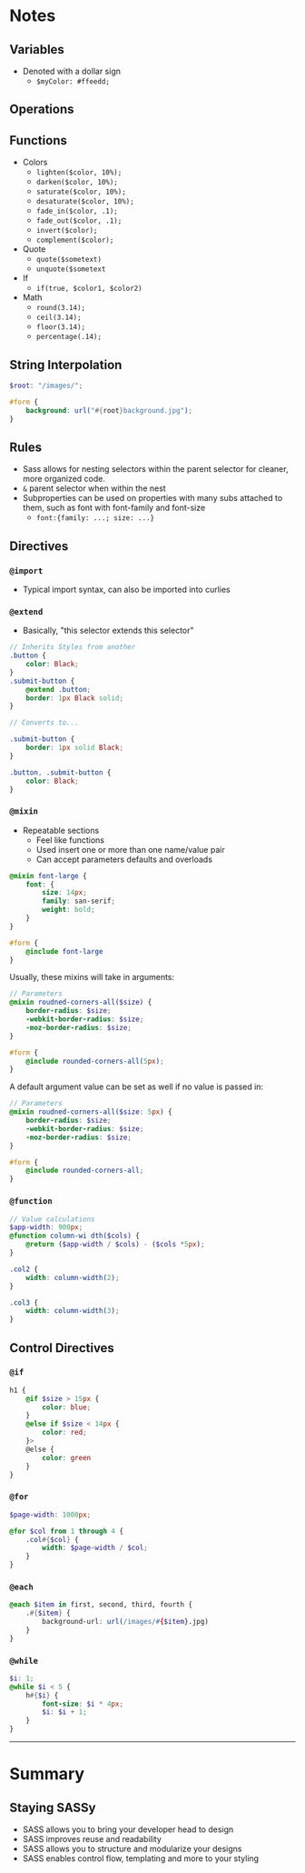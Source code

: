 # Notes

## Variables

- Denoted with a dollar sign
  - `$myColor: #ffeedd;`

## Operations

## Functions

- Colors
  - `lighten($color, 10%);`
  - `darken($color, 10%);`
  - `saturate($color, 10%);`
  - `desaturate($color, 10%);`
  - `fade_in($color, .1);`
  - `fade_out($color, .1);`
  - `invert($color);`
  - `complement($color);`
- Quote
  - `quote($sometext)`
  - `unquote($sometext`
- If
  - `if(true, $color1, $color2)`
- Math
  - `round(3.14);`
  - `ceil(3.14);`
  - `floor(3.14);`
  - `percentage(.14);`

## String Interpolation

```SCSS
$root: "/images/";

#form {
    background: url("#{root}background.jpg");
}
```

## Rules

- Sass allows for nesting selectors within the parent selector for cleaner, more organized code.
- `&` parent selector when within the nest
- Subproperties can be used on properties with many subs attached to them, such as font with font-family and font-size
  - `font:{family: ...; size: ...}`

## Directives

### `@import`

- Typical import syntax, can also be imported into curlies

### `@extend`

- Basically, "this selector extends this selector"

```SCSS
// Inherits Styles from another
.button {
    color: Black;
}
.submit-button {
    @extend .button;
    border: 1px Black solid;
}

// Converts to...

.submit-button {
    border: 1px solid Black;
}

.button, .submit-button {
    color: Black;
}
```

### `@mixin`

- Repeatable sections
  - Feel like functions
  - Used insert one or more than one name/value pair
  - Can accept parameters defaults and overloads

```SCSS
@mixin font-large {
    font: {
        size: 14px;
        family: san-serif;
        weight: bold;
    }
}

#form {
    @include font-large
}
```

Usually, these mixins will take in arguments:

```SCSS
// Parameters
@mixin roudned-corners-all($size) {
    border-radius: $size;
    -webkit-border-radius: $size;
    -moz-border-radius: $size;
}

#form {
    @include rounded-corners-all(5px);
}
```

A default argument value can be set as well if no value is passed in:

```SCSS
// Parameters
@mixin roudned-corners-all($size: 5px) {
    border-radius: $size;
    -webkit-border-radius: $size;
    -moz-border-radius: $size;
}

#form {
    @include rounded-corners-all;
}
```

### `@function`

```SCSS
// Value calculations
$app-width: 900px;
@function column-wi dth($cols) {
    @return ($app-width / $cols) - ($cols *5px);
}

.col2 {
    width: column-width(2);
}

.col3 {
    width: column-width(3);
}
```

## Control Directives

### `@if`

```SCSS
h1 {
    @if $size > 15px {
        color: blue;
    }
    @else if $size < 14px {
        color: red;
    }>
    @else {
        color: green
    }
}
```

### `@for`

```SCSS
$page-width: 1000px;

@for $col from 1 through 4 {
    .col#{$col} {
        width: $page-width / $col;
    }
}
```

### `@each`

```SCSS
@each $item in first, second, third, fourth {
    .#{$item} {
        background-url: url(/images/#{$item}.jpg)
    }
}
```

### `@while`

```SCSS
$i: 1;
@while $i < 5 {
    h#{$i} {
        font-size: $i * 4px;
        $i: $i + 1;
    }
}
```

---

# Summary

## Staying SASSy

- SASS allows you to bring your developer head to design
- SASS improves reuse and readability
- SASS allows you to structure and modularize your designs
- SASS enables control flow, templating and more to your styling
